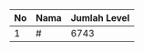 | No | Nama            | Jumlah Level |
|----|-----------------|--------------|
| 1  | #    |    6743        |
